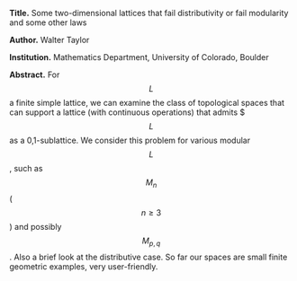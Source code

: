 **Title.** Some two-dimensional lattices that fail distributivity or fail modularity and some other laws

**Author.** Walter Taylor

**Institution.** Mathematics Department, University of Colorado, Boulder

**Abstract.**
For $$L$$ a finite simple lattice, we can examine the class of topological spaces that can support a lattice (with continuous operations) that admits $$$L$$ as a 0,1-sublattice. We consider this problem for various modular $$L$$, such as  $$M_n$$ ($$n\geq 3$$) and possibly $$M_{p,q}$$. Also a brief look at the distributive case. So far our spaces are small finite geometric examples, very user-friendly.
